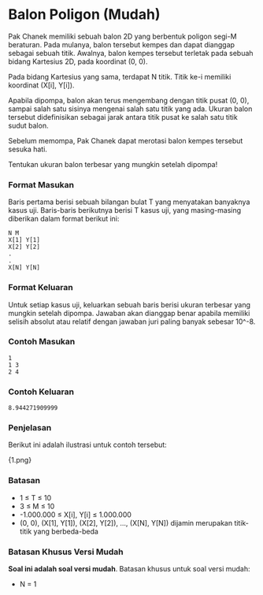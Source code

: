 # Balon Poligon (Mudah)

Pak Chanek memiliki sebuah balon 2D yang berbentuk poligon segi-M beraturan. Pada mulanya, balon tersebut kempes dan dapat dianggap sebagai sebuah titik. Awalnya, balon kempes tersebut terletak pada sebuah bidang Kartesius 2D, pada koordinat (0, 0).

Pada bidang Kartesius yang sama, terdapat N titik. Titik ke-i memiliki koordinat (X[i], Y[i]).

Apabila dipompa, balon akan terus mengembang dengan titik pusat (0, 0), sampai salah satu sisinya mengenai salah satu titik yang ada. Ukuran balon tersebut didefinisikan sebagai jarak antara titik pusat ke salah satu titik sudut balon.

Sebelum memompa, Pak Chanek dapat merotasi balon kempes tersebut sesuka hati.

Tentukan ukuran balon terbesar yang mungkin setelah dipompa!

### Format Masukan

Baris pertama berisi sebuah bilangan bulat T yang menyatakan banyaknya kasus uji. Baris-baris berikutnya berisi T kasus uji, yang masing-masing diberikan dalam format berikut ini:

```
N M
X[1] Y[1]
X[2] Y[2]
.
.
X[N] Y[N]
```

### Format Keluaran

Untuk setiap kasus uji, keluarkan sebuah baris berisi ukuran terbesar yang mungkin setelah dipompa. Jawaban akan dianggap benar apabila memiliki selisih absolut atau relatif dengan jawaban juri paling banyak sebesar 10^-8.

### Contoh Masukan

```
1
1 3
2 4
```

### Contoh Keluaran

```
8.944271909999
```

### Penjelasan

Berikut ini adalah ilustrasi untuk contoh tersebut:

{1.png}

### Batasan

- 1 ≤ T ≤ 10
- 3 ≤ M ≤ 10
- -1.000.000 ≤ X[i], Y[i] ≤ 1.000.000
- (0, 0), (X[1], Y[1]), (X[2], Y[2]), ..., (X[N], Y[N]) dijamin merupakan titik-titik yang berbeda-beda

### Batasan Khusus Versi Mudah

**Soal ini adalah soal versi mudah**. Batasan khusus untuk soal versi mudah:

- N = 1
